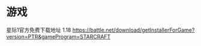 # 游戏

星际1官方免费下载地址 1.18
https://battle.net/download/getInstallerForGame?version=PTR&gameProgram=STARCRAFT